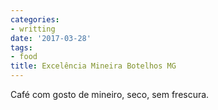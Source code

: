 ```yaml
---
categories:
- writting
date: '2017-03-28'
tags:
- food
title: Excelência Mineira Botelhos MG
---
```


Café com gosto de mineiro, seco, sem frescura.

